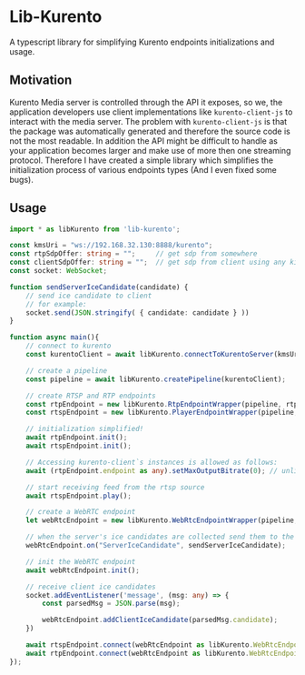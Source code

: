 # Lib-Kurento

A typescript library for simplifying Kurento endpoints initializations and usage.

## Motivation

Kurento Media server is controlled through the API it exposes, so we, the application developers use client implementations like `kurento-client-js` to interact with the media server.
The problem with `kurento-client-js` is that the package was automatically generated and therefore the source code is not the most readable. In addition the API might be difficult to handle as your application becomes larger and make use of more then one streaming protocol. Therefore I have created a simple library which simplifies the initialization process of various endpoints types (And I even fixed some bugs).

## Usage

```typescript
import * as libKurento from 'lib-kurento';

const kmsUri = "ws://192.168.32.130:8888/kurento";
const rtpSdpOffer: string = "";     // get sdp from somewhere
const clientSdpOffer: string = "";  // get sdp from client using any kind of a signaling communication
const socket: WebSocket;

function sendServerIceCandidate(candidate) {
    // send ice candidate to client
    // for example:
    socket.send(JSON.stringify( { candidate: candidate } ))
}

function async main(){
    // connect to kurento
    const kurentoClient = await libKurento.connectToKurentoServer(kmsUri);

    // create a pipeline
    const pipeline = await libKurento.createPipeline(kurentoClient);

    // create RTSP and RTP endpoints
    const rtpEndpoint = new libKurento.RtpEndpointWrapper(pipeline, rtpSdpOffer);
    const rtspEndpoint = new libKurento.PlayerEndpointWrapper(pipeline, { uri: 'rtsp://192.168.1.100/stream1', networkCache: 0 /* low latency */ });

    // initialization simplified!
    await rtpEndpoint.init();
    await rtspEndpoint.init();

    // Accessing kurento-client`s instances is allowed as follows:
    await (rtpEndpoint.endpoint as any).setMaxOutputBitrate(0); // unlimited bitrate

    // start receiving feed from the rtsp source
    await rtspEndpoint.play();

    // create a WebRTC endpoint
    let webRtcEndpoint = new libKurento.WebRtcEndpointWrapper(pipeline, clientSdpOffer);

    // when the server's ice candidates are collected send them to the client
    webRtcEndpoint.on("ServerIceCandidate", sendServerIceCandidate);

    // init the WebRTC endpoint
    await webRtcEndpoint.init();

    // receive client ice candidates
    socket.addEventListener('message', (msg: any) => {
        const parsedMsg = JSON.parse(msg);

        webRtcEndpoint.addClientIceCandidate(parsedMsg.candidate);
    })

    await rtspEndpoint.connect(webRtcEndpoint as libKurento.WebRtcEndpointWrapper);
    await rtpEndpoint.connect(webRtcEndpoint as libKurento.WebRtcEndpointWrapper);
});
```
